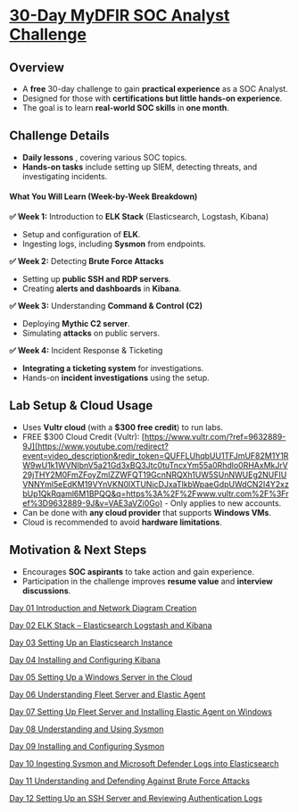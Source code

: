 # [30-Day MyDFIR SOC Analyst Challenge](https://www.youtube.com/playlist?list=PLG6KGSNK4PuBb0OjyDIdACZnb8AoNBeq6)

## Overview

- A **free** 30-day challenge to gain **practical experience** as a SOC Analyst.
- Designed for those with **certifications but little hands-on experience**.
- The goal is to learn **real-world SOC skills** in **one month**.

## Challenge Details

- **Daily lessons** , covering various SOC topics.
- **Hands-on tasks** include setting up SIEM, detecting threats, and investigating incidents.
#### **What You Will Learn (Week-by-Week Breakdown)**

**✅ Week 1:** Introduction to **ELK Stack** (Elasticsearch, Logstash, Kibana)

- Setup and configuration of **ELK**.
- Ingesting logs, including **Sysmon** from endpoints.

**✅ Week 2:** Detecting **Brute Force Attacks**

- Setting up **public SSH and RDP servers**.
- Creating **alerts and dashboards** in **Kibana**.

**✅ Week 3:** Understanding **Command & Control (C2)**

- Deploying **Mythic C2 server**.
- Simulating **attacks** on public servers.

**✅ Week 4:** Incident Response & Ticketing

- **Integrating a ticketing system** for investigations.
- Hands-on **incident investigations** using the setup.

## Lab Setup & Cloud Usage

- Uses **Vultr cloud** (with a **$300 free credit**) to run labs.
- FREE $300 Cloud Credit (Vultr): [https://www.vultr.com/?ref=9632889-9J](https://www.youtube.com/redirect?event=video_description&redir_token=QUFFLUhqbUU1TFJmUF82M1Y1RW9wU1k1WVNIbnV5a21Gd3xBQ3Jtc0tuTncxYm55a0Rhdlo0RHAxMkJrV29jTHY2M0FmZFoyZmlZZWFQT19GcnNRQXh1UW5SUnNWUEg2NUFIUVNNYml5eEdKM19VYnVKN0lXTUNicDJxaTlkbWpaeGdpUWdCN2I4Y2xzbUp1QkRqaml6M1BPQQ&q=https%3A%2F%2Fwww.vultr.com%2F%3Fref%3D9632889-9J&v=VAE3aVZi0Go) - Only applies to new accounts.
- Can be done with **any cloud provider** that supports **Windows VMs**.
- Cloud is recommended to avoid **hardware limitations**.

## Motivation & Next Steps

- Encourages **SOC aspirants** to take action and gain experience.
- Participation in the challenge improves **resume value** and **interview discussions**.

[Day 01 Introduction and Network Diagram Creation](Day%2001%20Introduction%20and%20Network%20Diagram%20Creation.md)

[Day 02 ELK Stack – Elasticsearch Logstash and Kibana](Day%2002%20ELK%20Stack%20%E2%80%93%20Elasticsearch%20Logstash%20and%20Kibana.md)

[Day 03 Setting Up an Elasticsearch Instance](Day%2003%20Setting%20Up%20an%20Elasticsearch%20Instance.md)

[Day 04 Installing and Configuring Kibana](Day%2004%20Installing%20and%20Configuring%20Kibana.md)

[Day 05 Setting Up a Windows Server in the Cloud](Day%2005%20Setting%20Up%20a%20Windows%20Server%20in%20the%20Cloud.md)

[Day 06 Understanding Fleet Server and Elastic Agent](Day%2006%20Understanding%20Fleet%20Server%20and%20Elastic%20Agent.md)

[Day 07 Setting Up Fleet Server and  Installing Elastic Agent on Windows](Day%2007%20Setting%20Up%20Fleet%20Server%20and%20%20Installing%20Elastic%20Agent%20on%20Windows.md)

[Day 08 Understanding and Using Sysmon](Day%2008%20Understanding%20and%20Using%20Sysmon.md)

[Day 09 Installing and Configuring Sysmon](Day%2009%20Installing%20and%20Configuring%20Sysmon.md)

[Day 10 Ingesting Sysmon and Microsoft Defender Logs into Elasticsearch](Day%2010%20Ingesting%20Sysmon%20and%20Microsoft%20Defender%20Logs%20into%20Elasticsearch.md)

[Day 11 Understanding and Defending Against Brute Force Attacks](Day%2011%20Understanding%20and%20Defending%20Against%20Brute%20Force%20Attacks.md)

[Day 12 Setting Up an SSH Server and Reviewing Authentication Logs](Day%2012%20Setting%20Up%20an%20SSH%20Server%20and%20Reviewing%20Authentication%20Logs.md)
